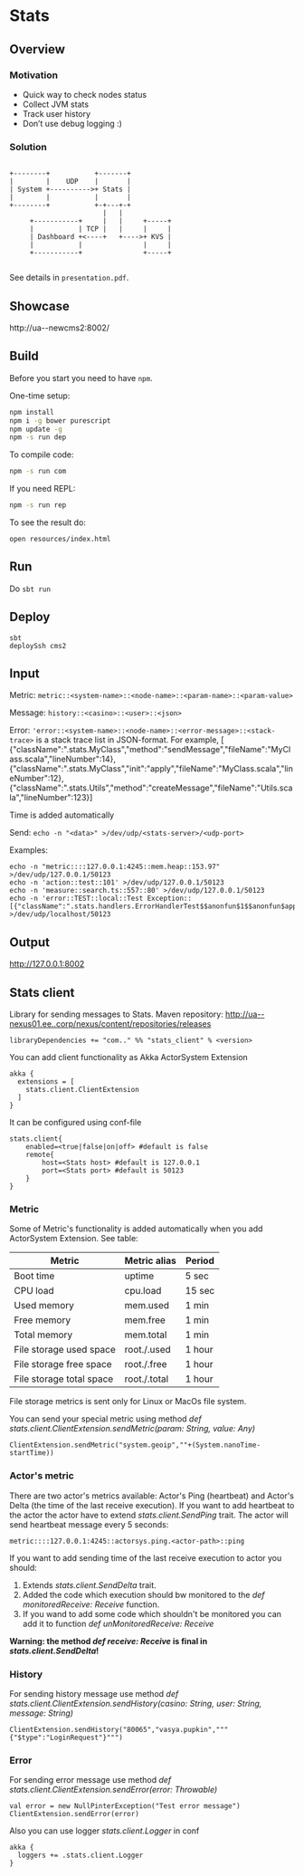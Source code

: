 # Stats

## Overview

### Motivation

* Quick way to check nodes status
* Collect JVM stats
* Track user history
* Don’t use debug logging :)

### Solution

```
                                        
+--------+           +-------+          
|        |    UDP    |       |          
| System +---------->+ Stats |          
|        |           |       |          
+--------+           +-+---+-+          
                       |   |            
     +-----------+     |   |     +-----+
     |           | TCP |   |     |     |
     | Dashboard +<----+   +---->+ KVS |
     |           |               |     |
     +-----------+               +-----+
                                        
```

See details in `presentation.pdf`.

## Showcase

http://ua--newcms2:8002/

## Build

Before you start you need to have `npm`.

One-time setup:
```bash
npm install
npm i -g bower purescript
npm update -g
npm -s run dep
```

To compile code:
```bash
npm -s run com
```

If you need REPL:
```bash
npm -s run rep
```

To see the result do:
```
open resources/index.html
```

## Run

Do `sbt run`

## Deploy

```
sbt
deploySsh cms2
```

## Input

Metric: `metric::<system-name>::<node-name>::<param-name>::<param-value>`

Message: `history::<casino>::<user>::<json>`

Error: `'error::<system-name>::<node-name>::<error-message>::<stack-trace>`
<stack-trace> is a stack trace list in JSON-format. For example,
[
{"className":".stats.MyClass","method":"sendMessage","fileName":"MyClass.scala","lineNumber":14},
{"className":".stats.MyClass","init":"apply","fileName":"MyClass.scala","lineNumber":12},
{"className":".stats.Utils","method":"createMessage","fileName":"Utils.scala","lineNumber":123}]

Time is added automatically

Send: `echo -n "<data>" >/dev/udp/<stats-server>/<udp-port>`

Examples:
```
echo -n "metric::::127.0.0.1:4245::mem.heap::153.97" >/dev/udp/127.0.0.1/50123
echo -n 'action::test::101' >/dev/udp/127.0.0.1/50123
echo -n 'measure::search.ts::557::80' >/dev/udp/127.0.0.1/50123
echo -n 'error::TEST::local::Test Exception::[{"className":".stats.handlers.ErrorHandlerTest$$anonfun$1$$anonfun$apply$mcV$sp$1","method":"apply$mcV$sp","fileName":"ErrorHandlerTest.scala","lineNumber":14}]' >/dev/udp/localhost/50123
```

## Output

http://127.0.0.1:8002

## Stats client
Library for sending messages to Stats.
Maven repository: http://ua--nexus01.ee..corp/nexus/content/repositories/releases
```
libraryDependencies += "com.." %% "stats_client" % <version>
```
You can add client functionality as Akka ActorSystem Extension
```
akka {
  extensions = [
    stats.client.ClientExtension
  ]
}
```
It can be configured using conf-file
```
stats.client{
    enabled=<true|false|on|off> #default is false
    remote{
        host=<Stats host> #default is 127.0.0.1
        port=<Stats port> #default is 50123
    }
}
``` 
### Metric
Some of Metric's functionality is added automatically when you add ActorSystem Extension. See table:

| Metric                   | Metric alias | Period |
| ------------------------ | ------------ | ------ |
| Boot time                | uptime       | 5 sec  |
| CPU load                 | cpu.load     | 15 sec |
| Used memory              | mem.used     | 1 min  |
| Free memory              | mem.free     | 1 min  |
| Total memory             | mem.total    | 1 min  |
| File storage used space  | root./.used  | 1 hour |
| File storage free space  | root./.free  | 1 hour |
| File storage total space | root./.total | 1 hour |

File storage metrics is sent only for Linux or MacOs file system.

You can send your special metric using method *def stats.client.ClientExtension.sendMetric(param: String, value: Any)*
```
ClientExtension.sendMetric("system.geoip",""+(System.nanoTime-startTime))
```
### Actor's metric
There are two actor's metrics available: Actor's Ping (heartbeat) and Actor's Delta (the time of the last receive execution).
If you want to add heartbeat to the actor the actor have to extend *stats.client.SendPing* trait. The actor will send heartbeat message every 5 seconds: 
```
metric::::127.0.0.1:4245::actorsys.ping.<actor-path>::ping
```
If you want to add sending time of the last receive execution to actor you should: 
1. Extends *stats.client.SendDelta* trait. 
2. Added the code which execution should bw monitored to the *def monitoredReceive: Receive* function.
3. If you wand to add some code which shouldn't be monitored you can add it to function *def unMonitoredReceive: Receive*

**Warning: the method _def receive: Receive_ is final in _stats.client.SendDelta_!**
  
### History
For sending history message use method *def stats.client.ClientExtension.sendHistory(casino: String, user: String, message: String)*
```
ClientExtension.sendHistory("80065","vasya.pupkin","""{"$type":"LoginRequest"}""")
```
### Error
For sending error message use method *def stats.client.ClientExtension.sendError(error: Throwable)*
```
val error = new NullPinterException("Test error message")
ClientExtension.sendError(error)
```
Also you can use logger *stats.client.Logger* in conf
```
akka {
  loggers += .stats.client.Logger
}
```
